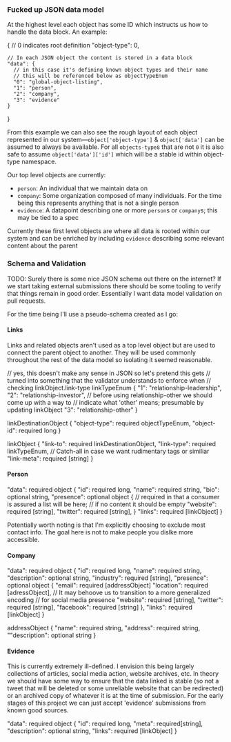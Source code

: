 ### Fucked up JSON data model

At the highest level each object has some ID which instructs us how to handle the data block. An example:

  {
    // 0 indicates root definition
    "object-type": 0,
    
    // In each JSON object the content is stored in a data block
    "data": {
      // in this case it's defining known object types and their name
      // this will be referenced below as objectTypeEnum
      "0": "global-object-listing",
      "1": "person",
      "2": "company",
      "3": "evidence"
    }
  }

From this example we can also see the rough layout of each object represented in our system&mdash;`object['object-type']` & `object['data']` can be assumed to always be available.  For all `objects-type`s that are not `0` it is also safe to assume `object['data']['id']` which will be a stable id within object-type namespace.

Our top level objects are currently:

* `person`: An individual that we maintain data on
* `company`: Some organization composed of many individuals. For the time being this represents anything that is not a single person
* `evidence`: A datapoint describing one or more `person`s or `company`s; this may be tied to a spec

Currently these first level objects are where all data is rooted within our system and can be enriched by including `evidence` describing some relevant content about the parent

### Schema and Validation

TODO: Surely there is some nice JSON schema out there on the internet?  If we start taking external submissions there should be some tooling to verify that things remain in good order.  Essentially I want data model validation on pull requests.

For the time being I'll use a pseudo-schema created as I go:
#### Links
Links and related objects aren't used as a top level object but are used to connect the parent object to another.  They will be used commonly throughout the rest of the data model so isolating it seemed reasonable.

  // yes, this doesn't make any sense in JSON so let's pretend this gets
  // turned into something that the validator understands to enforce when
  // checking linkObject.link-type
  linkTypeEnum {
    "1": "relationship-leadership",
    "2": "relationship-investor",
    // before using relationship-other we should come up with a way to
    // indicate what 'other' means; presumable by updating linkObject
    "3": "relationship-other"
  }
  
  linkDestinationObject {
    "object-type": required objectTypeEnum,
    "object-id": required long
  }

  linkObject {
    "link-to": required linkDestinationObject,
    "link-type": required linkTypeEnum,
    // Catch-all in case we want rudimentary tags or similiar
    "link-meta": required [string]
  }

#### Person
  "data": required object {
    "id": required long,
    "name": required string,
    "bio": optional string,
    "presence": optional object {
      // required in that a consumer is assured a list will be here;
      // if no content it should be empty
      "website": required [string],
      "twitter": required [string],
    }
    "links": required [linkObject]
  }

Potentially worth noting is that I'm explicitly choosing to exclude most contact info.  The goal here is not to make people you dislke more accessible.

#### Company
  "data": required object {
    "id": required long,
    "name": required string,
    "description": optional string,
    "industry": required [string],
    "presence": optional object {
      "email": required [addressObject]
      "location": required [adressObject],
      // It may behoove us to transition to a more generalized encoding
      // for social media presence
      "website": required [string],
      "twitter": required [string],
      "facebook": required [string]
    },
    "links": required [linkObject]
  }
  
  addressObject {
    "name": required string,
    "address": required string,
    ""description": optional string
  }

#### Evidence
This is currently extremely ill-defined.  I envision this being largely collections of articles, social media action, website archives, etc.  In theory we should have some way to ensure that the data linked is stable (so not a tweet that will be deleted or some unreliable website that can be redirected) or an archived copy of whatever it is at the time of submission.  For the early stages of this project we can just accept 'evidence' submissions from known good sources.

  "data": required object {
    "id": required long,
    "meta": required[string],
    "description": optional string,
    "links": required [linkObject]
  }
